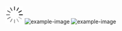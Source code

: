 ![example-image](../../public/img/spinner.gif)
![example-image](http://www.gitprint.com/img/spinner.gif)
![example-image](http://www.gitprint.com/img/spinner.gif "example-image")
